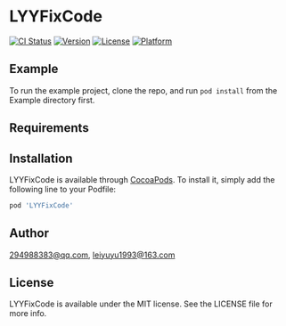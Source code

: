 # LYYFixCode

[![CI Status](https://img.shields.io/travis/294988383@qq.com/LYYFixCode.svg?style=flat)](https://travis-ci.org/294988383@qq.com/LYYFixCode)
[![Version](https://img.shields.io/cocoapods/v/LYYFixCode.svg?style=flat)](https://cocoapods.org/pods/LYYFixCode)
[![License](https://img.shields.io/cocoapods/l/LYYFixCode.svg?style=flat)](https://cocoapods.org/pods/LYYFixCode)
[![Platform](https://img.shields.io/cocoapods/p/LYYFixCode.svg?style=flat)](https://cocoapods.org/pods/LYYFixCode)

## Example

To run the example project, clone the repo, and run `pod install` from the Example directory first.

## Requirements

## Installation

LYYFixCode is available through [CocoaPods](https://cocoapods.org). To install
it, simply add the following line to your Podfile:

```ruby
pod 'LYYFixCode'
```

## Author

294988383@qq.com, leiyuyu1993@163.com

## License

LYYFixCode is available under the MIT license. See the LICENSE file for more info.
